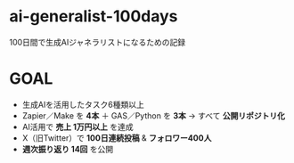 # ai-generalist-100days
100日間で生成AIジャネラリストになるための記録
# GOAL

- 生成AIを活用したタスク6種類以上
- Zapier／Make を **4本** ＋ GAS／Python を **3本** → すべて **公開リポジトリ化**
- AI活用で **売上 1万円以上** を達成
- X（旧Twitter）で **100日連続投稿** & **フォロワー400人**
- **週次振り返り 14回** を公開
